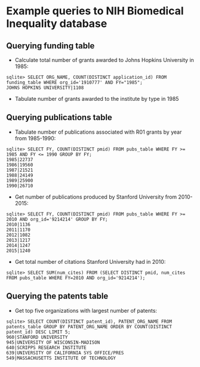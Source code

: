 Example queries to NIH Biomedical Inequality database
========================================

Querying funding table
--------------------------

* Calculate total number of grants awarded to Johns Hopkins University in 1985:

```
sqlite> SELECT ORG_NAME, COUNT(DISTINCT application_id) FROM funding_table WHERE org_id='1910777' AND FY="1985";
JOHNS HOPKINS UNIVERSITY|1108
```

* Tabulate number of grants awarded to the institute by type in 1985

Querying publications table
--------------------------

* Tabulate number of publications associated with R01 grants by year from 1985-1990: 

```
sqlite> SELECT FY, COUNT(DISTINCT pmid) FROM pubs_table WHERE FY >= 1985 AND FY <= 1990 GROUP BY FY;
1985|22737
1986|19560
1987|21521
1988|24149
1989|25900
1990|26710
```

* Get number of publications produced by Stanford University from 2010-2015:

```
sqlite> SELECT FY, COUNT(DISTINCT pmid) FROM pubs_table WHERE FY >= 2010 AND org_id='9214214' GROUP BY FY;
2010|1136
2011|1170
2012|1082
2013|1217
2014|1247
2015|1240
```

* Get total number of citations Stanford University had in 2010:

```
sqlite> SELECT SUM(num_cites) FROM (SELECT DISTINCT pmid, num_cites FROM pubs_table WHERE FY=2010 AND org_id='9214214');
```

Querying the patents table
------------------------

* Get top five organizations with largest number of patents:

```
sqlite> SELECT COUNT(DISTINCT patent_id), PATENT_ORG_NAME FROM patents_table GROUP BY PATENT_ORG_NAME ORDER BY COUNT(DISTINCT patent_id) DESC LIMIT 5;
960|STANFORD UNIVERSITY
945|UNIVERSITY OF WISCONSIN-MADISON
640|SCRIPPS RESEARCH INSTITUTE
639|UNIVERSITY OF CALIFORNIA SYS OFFICE/PRES
549|MASSACHUSETTS INSTITUTE OF TECHNOLOGY
```
